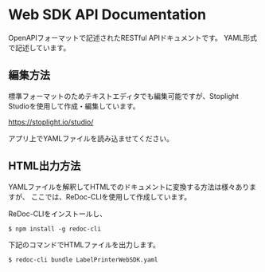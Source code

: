 # Web SDK API Documentation

OpenAPIフォーマットで記述されたRESTful APIドキュメントです。
YAML形式で記述しています。

## 編集方法

標準フォーマットのためテキストエディタでも編集可能ですが、Stoplight Studioを使用して作成・編集しています。

https://stoplight.io/studio/

アプリ上でYAMLファイルを読み込ませてください。

## HTML出力方法

YAMLファイルを解釈してHTMLでのドキュメントに変換する方法は様々ありますが、
ここでは、ReDoc-CLIを使用して作成しています。

ReDoc-CLIをインストールし、

```
$ npm install -g redoc-cli
```

下記のコマンドでHTMLファイルを出力します。

```
$ redoc-cli bundle LabelPrinterWebSDK.yaml
```

